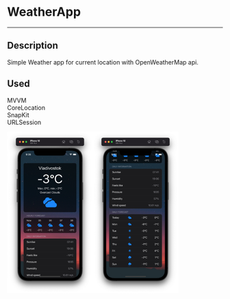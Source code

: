 # WeatherApp
---
## Description
Simple Weather app for current location  with OpenWeatherMap api.

## Used  
MVVM  
CoreLocation  
SnapKit  
URLSession  

<img src="./screenshots/1.png?raw=true" width="200"><img src="./screenshots/2.png?raw=true" width="200">
